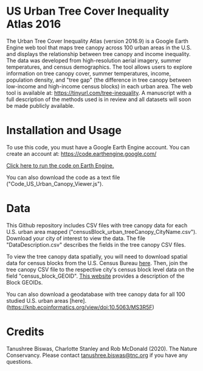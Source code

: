 # US Urban Tree Cover Inequality Atlas 2016

The Urban Tree Cover Inequality Atlas (version 2016.9) is a Google Earth Engine web tool that maps tree canopy across 100 urban areas in the U.S. and displays the relationship between tree canopy and income inequality. The data was developed from high-resolution aerial imagery, summer temperatures, and census demographics. The tool allows users to explore information on tree canopy cover, summer temperatures, income, population density, and "tree gap" (the difference in tree canopy between low-income and high-income census blocks) in each urban area. The web tool is available at: https://tinyurl.com/tree-inequality. A manuscript with a full description of the methods used is in review and all datasets will soon be made publicly available.

# Installation and Usage
To use this code, you must have a Google Earth Engine account. You can create an account at: https://code.earthengine.google.com/ 

[Click here to run the code on Earth Engine.](https://code.earthengine.google.com/?scriptPath=users%2FShree1175%2Ftnc_treeinequality%3AUSUrbanCanopyViewer_FINAL) 

You can also download the code as a text file ("Code_US_Urban_Canopy_Viewer.js"). 

# Data
This Github repository includes CSV files with tree canopy data for each U.S. urban area mapped ("censusBlock_urban_treeCanopy_CityName.csv"). Download your city of interest to view the data. The file "DataDescription.csv" describes the fields in the tree canopy CSV files.

To view the tree canopy data spatially, you will need to download spatial data for census blocks from the U.S. Census Bureau [here](https://www.census.gov/geographies/mapping-files.2020.html). Then, join the tree canopy CSV file to the respective city's census block level data on the field "census_block_GEOID". [This website](https://www.census.gov/programs-surveys/geography/guidance/geo-identifiers.html) provides a description of the Block GEOIDs. 

You can also download a geodatabase with tree canopy data for all 100 studied U.S. urban areas [here]. (https://knb.ecoinformatics.org/view/doi:10.5063/MS3R5F)

# Credits
Tanushree Biswas, Charlotte Stanley and Rob McDonald (2020). The Nature Conservancy. Please contact tanushree.biswas@tnc.org if you have any questions.
